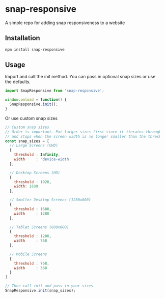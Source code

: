 # snap-responsive
A simple repo for adding snap responsiveness to a website

## Installation
```bash
npm install snap-responsive
```
## Usage
Import and call the init method. You can pass in optional snap sizes or use the defaults.
```js
import SnapResponsive from 'snap-responsive';

window.onload = function() {
  SnapResponsive.init();
}
```

Or use custom snap sizes
```js
// Custom snap sizes
// Order is important. Put larger sizes first since it iterates through all objects
// and stops when the screen width is no longer smaller than the threshold.
const snap_sizes = [
  // Large Screens (UHD)
  {
    threshold : Infinity,
    width     : 'device-width'
  },

  // Desktop Screens (HD)
  {
    threshold : 1920,
    width: 1680
  },

  // Smaller Desktop Screens (1280x800)
  {
    threshold : 1680,
    width     : 1280
  },

  // Tablet Screens (800x600)
  {
    threshold : 1280,
    width     : 768
  },

  // Mobile Screens
  {
    threshold : 768,
    width     : 360
  }
]

// Then call init and pass in your sizes
SnapResponsive.init(snap_sizes);
```
